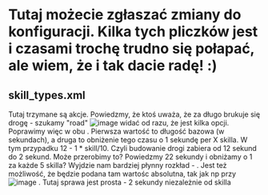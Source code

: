 # Tutaj możecie zgłaszać zmiany do konfiguracji. Kilka tych pliczków jest i czasami trochę trudno się połapać, ale wiem, że i tak dacie radę! :)

## skill_types.xml
Tutaj trzymane są akcje. Powiedzmy, że ktoś uważa, że za długo brukuje się drogę - szukamy "road"
![image](https://user-images.githubusercontent.com/10631173/110626131-a2bd5680-81a0-11eb-8386-fe4205bed465.png)
widać od razu, że jest kilka opcji. Poprawimy więc w obu <duration const="12 10"/>. Pierwsza wartość to długość bazowa (w sekundach), a druga to obniżenie tego czasu o 1 sekundę per X skilla. W tym przypadku 12 - 1 * skill/10. Czyli budowanie drogi zabiera od 12 sekund do 2 sekund. Może przerobimy to? Powiedzmy 22 sekundy i obniżamy o 1 za każde 5 skilla? Wyjdzie nam bardziej płynny rozkład - <duration const="22 5"/>. Jest też możliwość, że będzie podana tam wartośc absolutna, tak jak np przy ![image](https://user-images.githubusercontent.com/10631173/110626523-1d867180-81a1-11eb-97b6-6a4117695a00.png) . Tutaj sprawa jest prosta - 2 sekundy niezależnie od skilla
